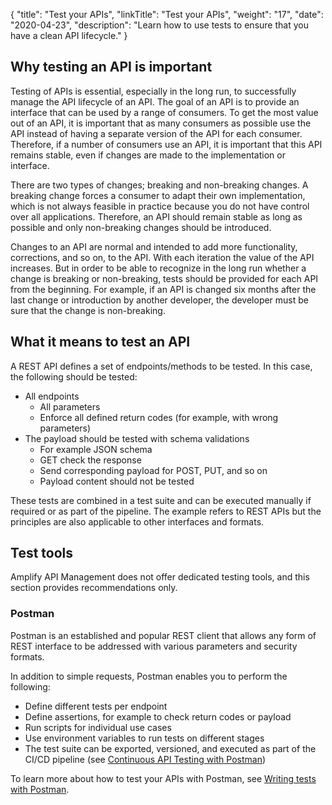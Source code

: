 {
    "title": "Test your APIs",
    "linkTitle": "Test your APIs",
    "weight": "17",
    "date": "2020-04-23",
    "description": "Learn how to use tests to ensure that you have a clean API lifecycle."
}

## Why testing an API is important

Testing of APIs is essential, especially in the long run, to successfully manage the API lifecycle of an API. The goal of an API is to provide an interface that can be used by a range of consumers. To get the most value out of an API, it is important that as many consumers as possible use the API instead of having a separate version of the API for each consumer. Therefore, if a number of consumers use an API, it is important that this API remains stable, even if changes are made to the implementation or interface.

There are two types of changes; breaking and non-breaking changes. A breaking change forces a consumer to adapt their own implementation, which is not always feasible in practice because you do not have control over all applications. Therefore, an API should remain stable as long as possible and only non-breaking changes should be introduced.

Changes to an API are normal and intended to add more functionality, corrections, and so on, to the API. With each iteration the value of the API increases. But in order to be able to recognize in the long run whether a change is breaking or non-breaking, tests should be provided for each API from the beginning. For example, if an API is changed six months after the last change or introduction by another developer, the developer must be sure that the change is non-breaking.

## What it means to test an API

A REST API defines a set of endpoints/methods to be tested. In this case, the following should be tested:

* All endpoints
    * All parameters
    * Enforce all defined return codes (for example, with wrong parameters)
* The payload should be tested with schema validations
    * For example JSON schema
    * GET check the response
    * Send corresponding payload for POST, PUT, and so on
    * Payload content should not be tested

These tests are combined in a test suite and can be executed manually if required or as part of the pipeline. The example refers to REST APIs but the principles are also applicable to other interfaces and formats.

## Test tools

Amplify API Management does not offer dedicated testing tools, and this section provides recommendations only.

### Postman

Postman is an established and popular REST client that allows any form of REST interface to be addressed with various parameters and security formats.

In addition to simple requests, Postman enables you to perform the following:

* Define different tests per endpoint
* Define assertions, for example to check return codes or payload
* Run scripts for individual use cases
* Use environment variables to run tests on different stages
* The test suite can be exported, versioned, and executed as part of the CI/CD pipeline (see [Continuous API Testing with Postman](https://blog.postman.com/continuous-api-testing-with-postman/))

To learn more about how to test your APIs with Postman, see [Writing tests with Postman](https://learning.postman.com/docs/postman/scripts/test-scripts/).